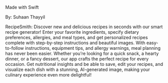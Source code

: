 Made with Swift

By: Suhaan Thayyil

RecipeSmith:
Discover new and delicious recipes in seconds with our smart recipe generator! Enter your favorite ingredients, specify dietary preferences, allergies, and meal types, and get personalized recipes complete with step-by-step instructions and beautiful images. With easy-to-follow instructions, equipment tips, and allergy warnings, meal planning has never been easier. Whether you’re looking for a quick snack, a hearty dinner, or a fancy dessert, our app crafts the perfect recipe for every occasion. Get nutritional insights and be able to save, edit your recipes, and visualize each dish with a stunning, AI-generated image, making your culinary experience even more delightful!
